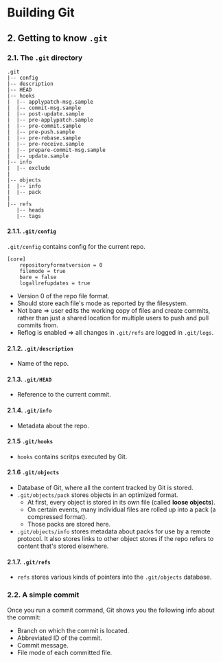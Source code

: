 # Building Git

## 2. Getting to know `.git`

### 2.1. The `.git` directory

```
.git
|-- config
|-- description
|-- HEAD
|-- hooks
|  |-- applypatch-msg.sample
|  |-- commit-msg.sample
|  |-- post-update.sample
|  |-- pre-applypatch.sample
|  |-- pre-commit.sample
|  |-- pre-push.sample
|  |-- pre-rebase.sample
|  |-- pre-receive.sample
|  |-- prepare-commit-msg.sample
|  |-- update.sample
|-- info
|  |-- exclude
|
|-- objects
|  |-- info
|  |-- pack
|
|-- refs
   |-- heads
   |-- tags
```

#### 2.1.1. `.git/config`

`.git/config` contains config for the current repo.

```
[core]
    repositoryformatversion = 0
    filemode = true
    bare = false
    logallrefupdates = true
```

- Version 0 of the repo file format.
- Should store each file's mode as reported by the filesystem.
- Not bare => user edits the working copy of files and create commits, rather than just a shared location for multiple users to push and pull commits from.
- Reflog is enabled => all changes in `.git/refs` are logged in `.git/logs`.

#### 2.1.2. `.git/description`

- Name of the repo.

#### 2.1.3. `.git/HEAD`

- Reference to the current commit.

#### 2.1.4. `.git/info`

- Metadata about the repo.

#### 2.1.5 `.git/hooks`

- `hooks` contains scritps executed by Git.

#### 2.1.6 `.git/objects`

- Database of Git, where all the content tracked by Git is stored.
- `.git/objects/pack` stores objects in an optimized format.
  - At first, every object is stored in its own file (called __loose objects__).
  - On certain events, many individual files are rolled up into a pack (a compressed format).
  - Those packs are stored here.
- `.git/objects/info` stores metadata about packs for use by a remote protocol. It also stores links to other object stores if the repo refers to content that's stored elsewhere.

#### 2.1.7. `.git/refs`

- `refs` stores various kinds of pointers into the `.git/objects` database.

### 2.2. A simple commit

Once you run a commit command, Git shows you the following info about the commit:

- Branch on which the commit is located.
- Abbreviated ID of the commit.
- Commit message.
- File mode of each committed file.
